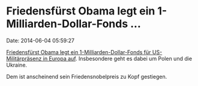 Friedensfürst Obama legt ein 1-Milliarden-Dollar-Fonds \...
===========================================================

Date: 2014-06-04 05:59:27

[Friedensfürst Obama legt ein 1-Milliarden-Dollar-Fonds für
US-Militärpräsenz in Europa
auf](http://www.bbc.com/news/world-europe-27671691). Insbesondere geht
es dabei um Polen und die Ukraine.

Dem ist anscheinend sein Friedensnobelpreis zu Kopf gestiegen.

